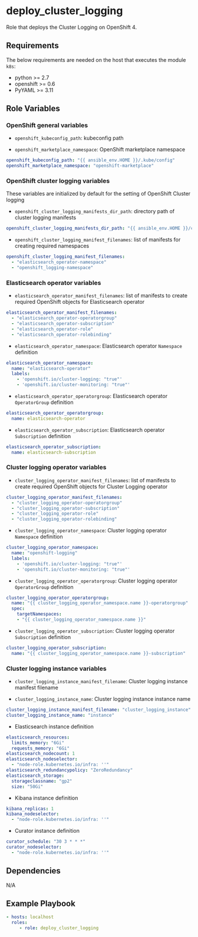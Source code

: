 # deploy_cluster_logging

Role that deploys the Cluster Logging on OpenShift 4.

## Requirements

The below requirements are needed on the host that executes the module `k8s`:

- python >= 2.7
- openshift >= 0.6
- PyYAML >= 3.11


## Role Variables

### OpenShift general variables

- `openshift_kubeconfig_path`: kubeconfig path

- `openshift_marketplace_namespace`: OpenShift marketplace namespace

```yaml
openshift_kubeconfig_path: "{{ ansible_env.HOME }}/.kube/config"
openshift_marketplace_namespace: "openshift-marketplace"
```

### OpenShift cluster logging variables

These variables are initialized by default for the setting of OpenShift Cluster logging

- `openshift_cluster_logging_manifests_dir_path`: directory path of cluster logging manifests

```yaml
openshift_cluster_logging_manifests_dir_path: "{{ ansible_env.HOME }}/cluster_logging_manifests"
```

- `openshift_cluster_logging_manifest_filenames`: list of manifests for creating required namespaces

```yaml
openshift_cluster_logging_manifest_filenames:
  - "elasticsearch_operator-namespace"
  - "openshift_logging-namespace"
```

### Elasticsearch operator variables

- `elasticsearch_operator_manifest_filenames`: list of manifests to create required OpenShift objects for Elasticsearch operator

```yaml
elasticsearch_operator_manifest_filenames:
  - "elasticsearch_operator-operatorgroup"
  - "elasticsearch_operator-subscription"
  - "elasticsearch_operator-role"
  - "elasticsearch_operator-rolebinding"
```

- `elasticsearch_operator_namespace`: Elasticsearch operator `Namespace` definition

```yaml
elasticsearch_operator_namespace:
  name: "elasticsearch-operator"
  labels:
    - 'openshift.io/cluster-logging: "true"'
    - 'openshift.io/cluster-monitoring: "true"'
```

- `elasticsearch_operator_operatorgroup`: Elasticsearch operator `OperatorGroup` definition

```yaml
elasticsearch_operator_operatorgroup:
  name: elasticsearch-operator
```

- `elasticsearch_operator_subscription`: Elasticsearch operator `Subscription` definition

```yaml
elasticsearch_operator_subscription:
  name: elasticsearch-subscription
```

### Cluster logging operator variables

- `cluster_logging_operator_manifest_filenames`: list of manifests to create required OpenShift objects for Cluster Logging operator

```yaml
cluster_logging_operator_manifest_filenames:
  - "cluster_logging_operator-operatorgroup"
  - "cluster_logging_operator-subscription"
  - "cluster_logging_operator-role"
  - "cluster_logging_operator-rolebinding"
```

- `cluster_logging_operator_namespace`: Cluster logging operator `Namespace` definition

```yaml
cluster_logging_operator_namespace:
  name: "openshift-logging"
  labels:
    - 'openshift.io/cluster-logging: "true"'
    - 'openshift.io/cluster-monitoring: "true"'
```

- `cluster_logging_operator_operatorgroup`: Cluster logging operator `OperatorGroup` definition

```yaml
cluster_logging_operator_operatorgroup:
  name: "{{ cluster_logging_operator_namespace.name }}-operatorgroup"
  spec:
    targetNamespaces:
    - "{{ cluster_logging_operator_namespace.name }}"
```

- `cluster_logging_operator_subscription`: Cluster logging operator `Subscription` definition

```yaml
cluster_logging_operator_subscription:
  name: "{{ cluster_logging_operator_namespace.name }}-subscription"
```

### Cluster logging instance variables

- `cluster_logging_instance_manifest_filename`: Cluster logging instance manifest filename

- `cluster_logging_instance_name`: Cluster logging instance instance name

```yaml
cluster_logging_instance_manifest_filename: "cluster_logging_instance"
cluster_logging_instance_name: "instance"
```

- Elasticsearch instance definition

```yaml
elasticsearch_resources:
  limits_memory: "6Gi"
  requests_memory: "6Gi"
elasticsearch_nodecount: 1
elasticsearch_nodeselector:
  - "node-role.kubernetes.io/infra: ''"
elasticsearch_redundancypolicy: "ZeroRedundancy"
elasticsearch_storage:
  storageclassname: "gp2"
  size: "50Gi"
```

- Kibana instance definition

```yaml
kibana_replicas: 1
kibana_nodeselector:
  - "node-role.kubernetes.io/infra: ''"
```
- Curator instance definition

```yaml
curator_schedule: "30 3 * * *"
curator_nodeselector:
  - "node-role.kubernetes.io/infra: ''"
```

## Dependencies

N/A

## Example Playbook

```yaml
- hosts: localhost
  roles:
     - role: deploy_cluster_logging
```
